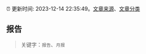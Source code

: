 :alarm_clock: 更新时间: 2023-12-14 22:35:49。[文章来源](/README.md)、[文章分类](/TAGS.md)

## 报告


> 关键字：`报告`、`月报`



